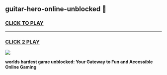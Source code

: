 
## guitar-hero-online-unblocked 👋
<h3>
<a href="https://premium.freeplayer.one?title=guitar-hero-online-unblocked&ref=14F">CLICK TO PLAY</a></h3>
<hr>

<h3>
<a href="https://premium.freeplayer.one?title=guitar-hero-online-unblocked&ref=14F">CLICK 2 PLAY</a>
  
</h3>

<a href="https://premium.freeplayer.one?title=guitar-hero-online-unblocked&ref=12F/"><img src="https://clearcache.store/games.png"></a>


**worlds hardest game unblocked: Your Gateway to Fun and Accessible Online Gaming**
